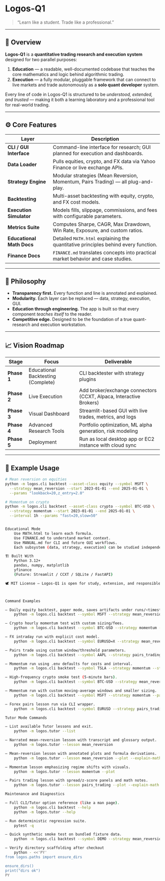 # Logos-Q1

> “Learn like a student. Trade like a professional.”

---

## 🔷 Overview
**Logos-Q1** is a **quantitative trading research and execution system** designed for two parallel purposes:

1. **Education** — a readable, well-documented codebase that teaches the core mathematics and logic behind algorithmic trading.
2. **Execution** — a fully modular, pluggable framework that can connect to live markets and trade autonomously as a **solo quant developer** system.

Every line of code in Logos-Q1 is structured to be *understood, extended, and trusted* — making it both a learning laboratory and a professional tool for real-world trading.

---

## ⚙️ Core Features
| Layer | Description |
|--------|--------------|
| **CLI / GUI Interface** | Command-line interface for research; GUI planned for execution and dashboards. |
| **Data Loader** | Pulls equities, crypto, and FX data via Yahoo Finance or live exchange APIs. |
| **Strategy Engine** | Modular strategies (Mean Reversion, Momentum, Pairs Trading) — all plug-and-play. |
| **Backtesting** | Multi-asset backtesting with equity, crypto, and FX cost models. |
| **Execution Simulator** | Models fills, slippage, commissions, and fees with configurable parameters. |
| **Metrics Suite** | Computes Sharpe, CAGR, Max Drawdown, Win Rate, Exposure, and custom ratios. |
| **Educational Math Docs** | Detailed `MATH.html` explaining the quantitative principles behind every function. |
| **Finance Docs** | `FINANCE.md` translates concepts into practical market behavior and case studies. |

---

## 🧠 Philosophy
- **Transparency first.** Every function and line is annotated and explained.
- **Modularity.** Each layer can be replaced — data, strategy, execution, GUI.
- **Education through engineering.** The app is built so that every component *teaches itself* to the reader.
- **Competitive edge.** Designed to be the foundation of a true quant-research and execution workstation.

---

## 📈 Vision Roadmap
| Stage | Focus | Deliverable |
|--------|--------|-------------|
| **Phase 1** | Educational Backtesting (Complete) | CLI backtester with strategy plugins |
| **Phase 2** | Live Execution | Add broker/exchange connectors (CCXT, Alpaca, Interactive Brokers) |
| **Phase 3** | Visual Dashboard | Streamlit-based GUI with live trades, metrics, and logs |
| **Phase 4** | Advanced Research Tools | Portfolio optimization, ML alpha generation, risk modeling |
| **Phase 5** | Deployment | Run as local desktop app or EC2 instance with cloud sync |

---

## 🧩 Example Usage
```bash
# Mean reversion on equities
python -m logos.cli backtest --asset-class equity --symbol MSFT \
  --strategy mean_reversion --start 2023-01-01 --end 2025-01-01 \
  --params "lookback=20,z_entry=2.0"

# Momentum on crypto
python -m logos.cli backtest --asset-class crypto --symbol BTC-USD \
  --strategy momentum --start 2023-01-01 --end 2025-01-01 \
  --interval 1h --params "fast=20,slow=50"


Educational Mode
    Use MATH.html to learn each formula.
    Use FINANCE.md to understand market context.
    Use MANUAL.md for CLI and future GUI workflows.
    Each subsystem (data, strategy, execution) can be studied independently or extended as a course module.

🏗️ Built With
    Python 3.12+
    pandas, numpy, matplotlib
    yfinance
    (Future: Streamlit / CCXT / SQLite / FastAPI)

🕊️ MIT License — Logos-Q1 is open for study, extension, and responsible live trading use.



Command Examples

— Daily equity backtest, paper mode, saves artifacts under runs/<timestamp>_MSFT_mean_reversion/.
    python -m logos.cli backtest --symbol MSFT --strategy mean_reversion --asset-class equity --start 2022-01-01 --end 2024-01-01 --paper

— Crypto hourly momentum test with custom sizing/fees.
    python -m logos.cli backtest --symbol BTC-USD --strategy momentum --asset-class crypto --interval 1h --dollar-per-trade 5000 --fee-bps 15 --paper

— FX intraday run with explicit cost model.
    python -m logos.cli backtest --symbol EURUSD=X --strategy mean_reversion --asset-class forex --interval 30m --slip-bps 8 --commission 0.0 --fx-pip-size 0.0001 --start 2023-06-01 --end 2023-08-31

— Pairs trade using custom window/threshold parameters.
    python -m logos.cli backtest --symbol AAPL --strategy pairs_trading --params window=20,threshold=1.5 --paper

— Momentum run using .env defaults for costs and interval.
    python -m logos.cli backtest --symbol TSLA --strategy momentum --start 2024-01-01 --end 2024-03-31

— High-frequency crypto smoke test (5-minute bars).
    python -m logos.cli backtest --symbol BTC-USD --strategy mean_reversion --asset-class crypto --interval 5m --start 2024-01-01 --end 2024-01-07 --paper

— Momentum run with custom moving-average windows and smaller sizing.
    python -m logos.cli backtest --symbol MSFT --strategy momentum --params fast=20,slow=50 --paper --dollar-per-trade 2000

— Forex pairs lesson run via CLI wrapper.
    python -m logos.cli backtest --symbol EURUSD --strategy pairs_trading --asset-class forex --params hedge_ratio=0.95 --paper

Tutor Mode Commands

— List available Tutor lessons and exit.
    python -m logos.tutor --list

— Narrated mean-reversion lesson with transcript and glossary output.
    python -m logos.tutor --lesson mean_reversion

— Mean-reversion lesson with annotated plots and formula derivations.
    python -m logos.tutor --lesson mean_reversion --plot --explain-math

— Momentum lesson emphasizing regime shifts with visuals.
    python -m logos.tutor --lesson momentum --plot

— Pairs trading lesson with spread/z-score panels and math notes.
    python -m logos.tutor --lesson pairs_trading --plot --explain-math

Maintenance and Diagnostics

— Full CLI/Tutor option reference (like a man page).
    python -m logos.cli backtest --help
    python -m logos.tutor --help

— Run deterministic regression suite.
    pytest -q

— Quick synthetic smoke test on bundled fixture data.
    python -m logos.cli backtest --symbol DEMO --strategy mean_reversion --paper --start 2023-01-01 --end 2023-01-15

— Verify directory scaffolding after checkout
    python - <<'PY'
from logos.paths import ensure_dirs

ensure_dirs()
print("dirs ok")
PY